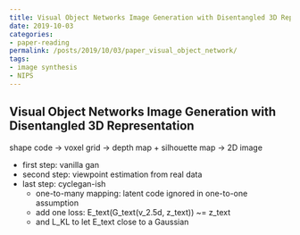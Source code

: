 ```yaml
---
title: Visual Object Networks Image Generation with Disentangled 3D Representation
date: 2019-10-03
categories:
- paper-reading
permalink: /posts/2019/10/03/paper_visual_object_network/
tags:
- image synthesis
- NIPS
---
```


## Visual Object Networks Image Generation with Disentangled 3D Representation

shape code -> voxel grid -> depth map + silhouette map -> 2D image
- first step: vanilla gan
- second step: viewpoint estimation from real data
- last step: cyclegan-ish
    - one-to-many mapping: latent code ignored in one-to-one assumption
    - add one loss: E_text(G_text(v_2.5d, z_text)) ~= z_text
    - and L_KL to let E_text close to a Gaussian
